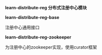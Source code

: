 **learn-distribute-reg 分布式注册中心模块**

**learn-distribute-reg-base**

注册中心通用接口

**learn-distribute-reg-zookeeper** 

为注册中心的zookeeper实现，使用curator框架